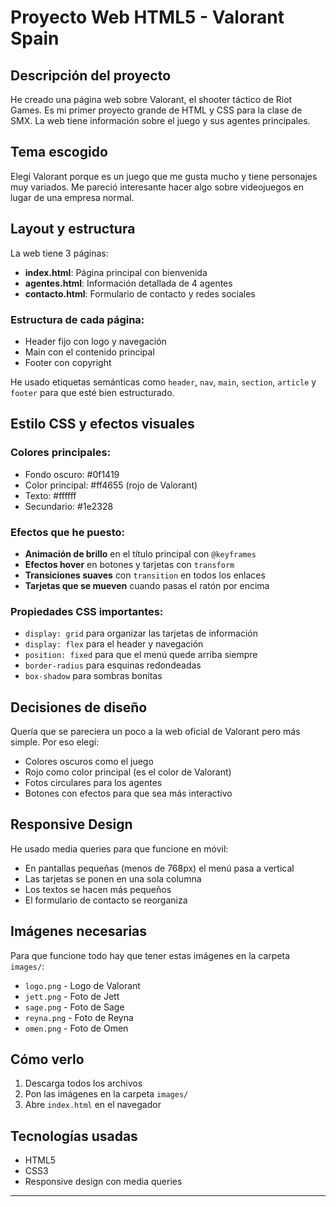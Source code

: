 # Proyecto Web HTML5 - Valorant Spain

## Descripción del proyecto
He creado una página web sobre Valorant, el shooter táctico de Riot Games. Es mi primer proyecto grande de HTML y CSS para la clase de SMX. La web tiene información sobre el juego y sus agentes principales.

## Tema escogido
Elegí Valorant porque es un juego que me gusta mucho y tiene personajes muy variados. Me pareció interesante hacer algo sobre videojuegos en lugar de una empresa normal.

## Layout y estructura
La web tiene 3 páginas:
- **index.html**: Página principal con bienvenida
- **agentes.html**: Información detallada de 4 agentes
- **contacto.html**: Formulario de contacto y redes sociales

### Estructura de cada página:
- Header fijo con logo y navegación
- Main con el contenido principal
- Footer con copyright

He usado etiquetas semánticas como `header`, `nav`, `main`, `section`, `article` y `footer` para que esté bien estructurado.

## Estilo CSS y efectos visuales

### Colores principales:
- Fondo oscuro: #0f1419
- Color principal: #ff4655 (rojo de Valorant)
- Texto: #ffffff
- Secundario: #1e2328

### Efectos que he puesto:
- **Animación de brillo** en el título principal con `@keyframes`
- **Efectos hover** en botones y tarjetas con `transform`
- **Transiciones suaves** con `transition` en todos los enlaces
- **Tarjetas que se mueven** cuando pasas el ratón por encima

### Propiedades CSS importantes:
- `display: grid` para organizar las tarjetas de información
- `display: flex` para el header y navegación
- `position: fixed` para que el menú quede arriba siempre
- `border-radius` para esquinas redondeadas
- `box-shadow` para sombras bonitas

## Decisiones de diseño
Quería que se pareciera un poco a la web oficial de Valorant pero más simple. Por eso elegí:
- Colores oscuros como el juego
- Rojo como color principal (es el color de Valorant)
- Fotos circulares para los agentes
- Botones con efectos para que sea más interactivo

## Responsive Design
He usado media queries para que funcione en móvil:
- En pantallas pequeñas (menos de 768px) el menú pasa a vertical
- Las tarjetas se ponen en una sola columna
- Los textos se hacen más pequeños
- El formulario de contacto se reorganiza

## Imágenes necesarias
Para que funcione todo hay que tener estas imágenes en la carpeta `images/`:
- `logo.png` - Logo de Valorant
- `jett.png` - Foto de Jett
- `sage.png` - Foto de Sage  
- `reyna.png` - Foto de Reyna
- `omen.png` - Foto de Omen

## Cómo verlo
1. Descarga todos los archivos
2. Pon las imágenes en la carpeta `images/`
3. Abre `index.html` en el navegador

## Tecnologías usadas
- HTML5
- CSS3
- Responsive design con media queries

---
